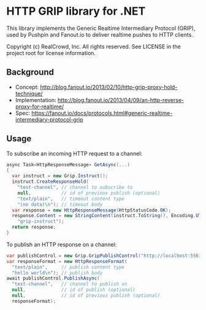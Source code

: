 HTTP GRIP library for .NET
==========================

This library implements the Generic Realtime Intermediary Protocol (GRIP), used by Pushpin and Fanout.io to deliver realtime pushes to HTTP clients.

Copyright (c) RealCrowd, Inc. All rights reserved. See LICENSE in the project root for license information.

Background
----------

* Concept: http://blog.fanout.io/2013/02/10/http-grip-proxy-hold-technique/
* Implementation: http://blog.fanout.io/2013/04/09/an-http-reverse-proxy-for-realtime/
* Spec: https://fanout.io/docs/protocols.html#generic-realtime-intermediary-protocol-grip

Usage
-----

To subscribe an incoming HTTP request to a channel:

```c#
async Task<HttpResponseMessage> GetAsync(...)
{
  var instruct = new Grip.Instruct();
  instruct.CreateResponseHold(
    "test-channel", // channel to subscribe to
    null,           // id of previous publish (optional)
    "text/plain",   // timeout content type
    "(no data)\n"); // timeout body
  var response = new HttpResponseMessage(HttpStatusCode.OK);
  response.Content = new StringContent(instruct.ToString(), Encoding.UTF8,
    "grip-instruct");
  return response;
}
```

To publish an HTTP response on a channel:

```c#
var publishControl = new Grip.GripPublishControl("http://localhost:5561");
var responseFormat = new HttpResponseFormat(
  "text/plain",     // publish content type
  "hello world\n"); // publish body
await publishControl.PublishAsync(
  "test-channel",   // channel to publish on
  null,             // id of publish (optional)
  null,             // id of previous publish (optional)
  responseFormat);
```
